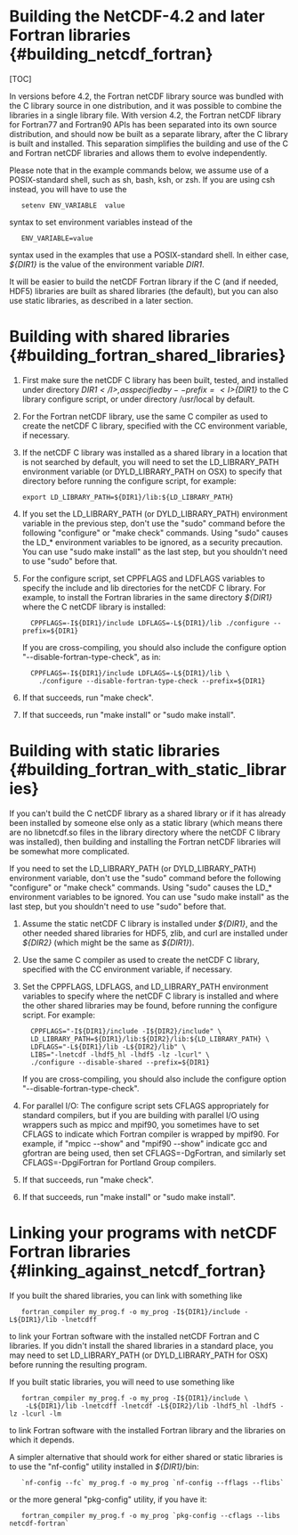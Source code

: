 Building the NetCDF-4.2 and later Fortran libraries {#building_netcdf_fortran}
===================================================

[TOC]

In versions before 4.2, the Fortran netCDF library source was bundled
with the C library source in one distribution, and it was possible to
combine the libraries in a single library file. With version 4.2, the
Fortran netCDF library for Fortran77 and Fortran90 APIs has been
separated into its own source distribution, and should now be built as a
separate library, after the C library is built and installed. This
separation simplifies the building and use of the C and Fortran netCDF
libraries and allows them to evolve independently.

Please note that in the example commands below, we assume use of a
POSIX-standard shell, such as sh, bash, ksh, or zsh. If you are using
csh instead, you will have to use the

       setenv ENV_VARIABLE  value

syntax to set environment variables instead of the

       ENV_VARIABLE=value

syntax used in the examples that use a POSIX-standard shell. In either
case, <I>${DIR1}</I> is the value of the environment variable <I>DIR1</I>.

It will be easier to build the netCDF Fortran library if the C (and if
needed, HDF5) libraries are built as shared libraries (the default), but
you can also use static libraries, as described in a later section.

Building with shared libraries {#building_fortran_shared_libraries}
==============================

1.  First make sure the netCDF C library has been built, tested, and
    installed under directory <I>${DIR1}</I>, as specified by
    --prefix=<I>${DIR1}</I> to the C library configure script, or under
    directory /usr/local by default.
2.  For the Fortran netCDF library, use the same C compiler as used to
    create the netCDF C library, specified with the CC environment
    variable, if necessary.
3.  If the netCDF C library was installed as a shared library in a
    location that is not searched by default, you will need to set the
    LD\_LIBRARY\_PATH environment variable (or DYLD\_LIBRARY\_PATH on
    OSX) to specify that directory before running the configure script,
    for example:

        export LD_LIBRARY_PATH=${DIR1}/lib:${LD_LIBRARY_PATH}

4.  If you set the LD\_LIBRARY\_PATH (or DYLD\_LIBRARY\_PATH)
    environment variable in the previous step, don't use the "sudo"
    command before the following "configure" or "make check" commands.
    Using "sudo" causes the LD\_\* environment variables to be ignored,
    as a security precaution. You can use "sudo make install" as the
    last step, but you shouldn't need to use "sudo" before that.
5.  For the configure script, set CPPFLAGS and LDFLAGS variables to
    specify the include and lib directories for the netCDF C library.
    For example, to install the Fortran libraries in the same directory
    *\${DIR1}* where the C netCDF library is installed:

          CPPFLAGS=-I${DIR1}/include LDFLAGS=-L${DIR1}/lib ./configure --prefix=${DIR1}

    If you are cross-compiling, you should also include the configure
    option "--disable-fortran-type-check", as in:

          CPPFLAGS=-I${DIR1}/include LDFLAGS=-L${DIR1}/lib \
            ./configure --disable-fortran-type-check --prefix=${DIR1}

6.  If that succeeds, run "make check".
7.  If that succeeds, run "make install" or "sudo make install".

Building with static libraries {#building_fortran_with_static_libraries}
==============================

If you can't build the C netCDF library as a shared library or if it has
already been installed by someone else only as a static library (which
means there are no libnetcdf.so files in the library directory where the
netCDF C library was installed), then building and installing the
Fortran netCDF libraries will be somewhat more complicated.

If you need to set the LD\_LIBRARY\_PATH (or DYLD\_LIBRARY\_PATH)
environment variable, don't use the "sudo" command before the following
"configure" or "make check" commands. Using "sudo" causes the LD\_\*
environment variables to be ignored. You can use "sudo make install" as
the last step, but you shouldn't need to use "sudo" before that.

1.  Assume the static netCDF C library is installed under *\${DIR1}*,
    and the other needed shared libraries for HDF5, zlib, and curl are
    installed under *\${DIR2}* (which might be the same as *\${DIR1}*).
2.  Use the same C compiler as used to create the netCDF C library,
    specified with the CC environment variable, if necessary.
3.  Set the CPPFLAGS, LDFLAGS, and LD\_LIBRARY\_PATH environment
    variables to specify where the netCDF C library is installed and
    where the other shared libraries may be found, before running the
    configure script. For example:

          CPPFLAGS="-I${DIR1}/include -I${DIR2}/include" \
          LD_LIBRARY_PATH=${DIR1}/lib:${DIR2}/lib:${LD_LIBRARY_PATH} \
          LDFLAGS="-L${DIR1}/lib -L${DIR2}/lib" \
          LIBS="-lnetcdf -lhdf5_hl -lhdf5 -lz -lcurl" \
          ./configure --disable-shared --prefix=${DIR1}

    If you are cross-compiling, you should also include the configure
    option "--disable-fortran-type-check".

4.  For parallel I/O: The configure script sets CFLAGS appropriately for
    standard compilers, but if you are building with parallel I/O using
    wrappers such as mpicc and mpif90, you sometimes have to set CFLAGS
    to indicate which Fortran compiler is wrapped by mpif90. For
    example, if "mpicc --show" and "mpif90 --show" indicate gcc and
    gfortran are being used, then set CFLAGS=-DgFortran, and similarly
    set CFLAGS=-DpgiFortran for Portland Group compilers.
5.  If that succeeds, run "make check".
6.  If that succeeds, run "make install" or "sudo make install".

Linking your programs with netCDF Fortran libraries {#linking_against_netcdf_fortran}
==============================

If you built the shared libraries, you can link with something like

       fortran_compiler my_prog.f -o my_prog -I${DIR1}/include -L${DIR1}/lib -lnetcdff

to link your Fortran software with the installed netCDF Fortran and C
libraries. If you didn't install the shared libraries in a standard
place, you may need to set LD\_LIBRARY\_PATH (or DYLD\_LIBRARY\_PATH for
OSX) before running the resulting program.

If you built static libraries, you will need to use something like

       fortran_compiler my_prog.f -o my_prog -I${DIR1}/include \
        -L${DIR1}/lib -lnetcdff -lnetcdf -L${DIR2}/lib -lhdf5_hl -lhdf5 -lz -lcurl -lm

to link Fortran software with the installed Fortran library and the
libraries on which it depends.

A simpler alternative that should work for either shared or static
libraries is to use the "nf-config" utility installed in *${DIR1}*/bin:

       `nf-config --fc` my_prog.f -o my_prog `nf-config --fflags --flibs`

or the more general "pkg-config" utility, if you have it:

       fortran_compiler my_prog.f -o my_prog `pkg-config --cflags --libs netcdf-fortran`
